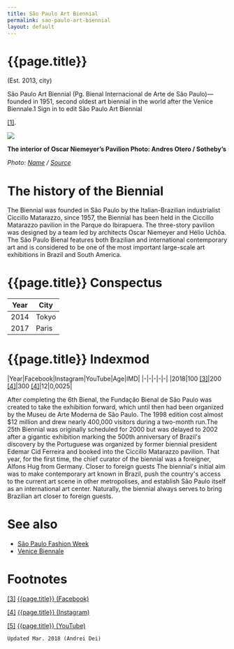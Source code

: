 ```yaml
---
title: São Paulo Art Biennial
permalink: sao-paulo-art-biennial
layout: default
---
```


# {{page.title}}

(Est. 2013, city)

São Paulo Art Biennial (Pg. Bienal Internacional de Arte de São Paulo)—founded in 1951, second oldest art biennial in the world after the Venice Biennale.1 Sign in to edit São Paulo Art Biennial

<span id="a1">[\[1\]](#f1)</span>.

![](/encyclopedia/images/image-name.jpg)

**The interior of Oscar Niemeyer’s Pavilion
Photo:  Andres Otero / Sotheby’s**

*Photo: [Name](index) / [Source](index)*


# The history of the Biennial

The Biennial was founded in São Paulo by the Italian-Brazilian industrialist Ciccillo Matarazzo, since 1957, the Biennial has been held in the Ciccillo Matarazzo pavilion in the Parque do Ibirapuera. The three-story pavilion was designed by a team led by architects Oscar Niemeyer and Hélio Uchôa. The São Paulo Bienal features both Brazilian and international contemporary art and is considered to be one of the most important large-scale art exhibitions in Brazil and South America.

# {{page.title}} Conspectus

|Year|City|
|-|-|
|2014|Tokyo|
|2017|Paris|

# {{page.title}} Indexmod

|Year|Facebook|Instagram|YouTube|Age|IMD|
|-|-|-|-|-|
|2018|100 <span id="a3">[\[3\]](#f3)</span>|200 <span id="a4">[\[4\]](#f4)</span>|300 <span id="a4">[\[4\]](#f4)</span>|12|0,0025|

After completing the 6th Bienal, the Fundação Bienal de São Paulo was created to take the exhibition forward, which until then had been organized by the Museu de Arte Moderna de São Paulo. The 1998 edition cost almost $12 million and drew nearly 400,000 visitors during a two-month run.The 25th Biennial was originally scheduled for 2000 but was delayed to 2002 after a gigantic exhibition marking the 500th anniversary of Brazil's discovery by the Portuguese was organized by former biennial president Edemar Cid Ferreira and booked into the Ciccillo Matarazzo pavilion. That year, for the first time, the chief curator of the biennial was a foreigner, Alfons Hug from Germany. Closer to foreign guests
The biennial's initial aim was to make contemporary art known in Brazil, push the country's access to the current art scene in other metropolises, and establish São Paulo itself as an international art center. Naturally, the biennial always serves to bring Brazilian art closer to foreign guests.

# See also

+ [São Paulo Fashion Week](index)
+ [Venice Biennale](index)

# Footnotes

[[3]](#a3) <span id="f3"></span> [{{page.title}} (Facebook)](index)

[[4]](#a4) <span id="f4"></span> [{{page.title}} (Instagram)](index)

[[5]](#a5) <span id="f5"></span> [{{page.title}} (YouTube)](index)

`Updated Mar. 2018 (Andrei Dei)`
